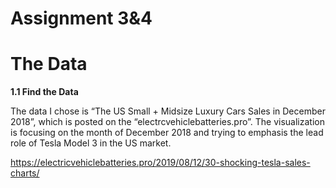 
# Assignment 3&4

# The Data

**1.1 Find the Data**

The data I chose is “The US Small + Midsize Luxury Cars Sales in December 2018”, which is posted on the “electrcvehiclebatteries.pro”. The visualization is focusing on the month of December 2018 and trying to emphasis the lead role of Tesla Model 3 in the US market.

https://electricvehiclebatteries.pro/2019/08/12/30-shocking-tesla-sales-charts/






